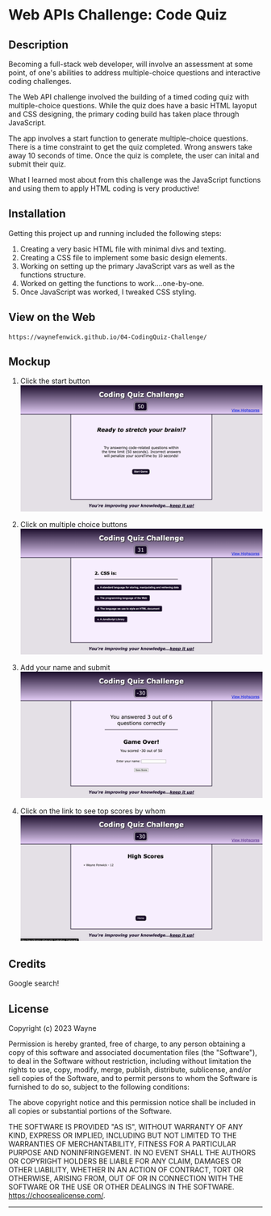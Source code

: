 # Web APIs Challenge: Code Quiz

## Description

Becoming a full-stack web developer, will involve an assessment at some point, of one's abilities to address multiple-choice questions and interactive coding challenges.

The Web API challenge involved the building of a timed coding quiz with multiple-choice questions. While the quiz does have a basic HTML layoput and CSS designing, the primary coding build has taken place through JavaScript.

The app involves a start function to generate multiple-choice questions. There is a time constraint to get the quiz completed. Wrong answers take away 10 seconds of time. Once the quiz is complete, the user can inital and submit their quiz.

What I learned most about from this challenge was the JavaScript functions and using them to apply HTML coding is very productive!


## Installation

Getting this project up and running included the following steps:
1. Creating a very basic HTML file with minimal divs and texting.
2. Creating a CSS file to implement some basic design elements.
3. Working on setting up the primary JavaScript vars as well as the functions structure.
4. Worked on getting the functions to work....one-by-one.
5. Once JavaScript was worked, I tweaked CSS styling.

## View on the Web
    https://waynefenwick.github.io/04-CodingQuiz-Challenge/

## Mockup

1. Click the start button
    ![Start.](./assets/start.png)

2. Click on multiple choice buttons
    ![Choose.](./assets/multiple-choice.png)
    
3. Add your name and submit
    ![Submit.](./assets/game-over.png)

4. Click on the link to see top scores by whom
    ![High Score.](./assets/high-scores.png)


## Credits

Google search!

## License

Copyright (c) 2023 Wayne

Permission is hereby granted, free of charge, to any person obtaining a copy of this software and associated documentation files (the "Software"), to deal in the Software without restriction, including without limitation the rights to use, copy, modify, merge, publish, distribute, sublicense, and/or sell copies of the Software, and to permit persons to whom the Software is furnished to do so, subject to the following conditions:

The above copyright notice and this permission notice shall be included in all copies or substantial portions of the Software.

THE SOFTWARE IS PROVIDED "AS IS", WITHOUT WARRANTY OF ANY KIND, EXPRESS OR IMPLIED, INCLUDING BUT NOT LIMITED TO THE WARRANTIES OF MERCHANTABILITY, FITNESS FOR A PARTICULAR PURPOSE AND NONINFRINGEMENT. IN NO EVENT SHALL THE AUTHORS OR COPYRIGHT HOLDERS BE LIABLE FOR ANY CLAIM, DAMAGES OR OTHER LIABILITY, WHETHER IN AN ACTION OF CONTRACT, TORT OR OTHERWISE, ARISING FROM, OUT OF OR IN CONNECTION WITH THE SOFTWARE OR THE USE OR OTHER DEALINGS IN THE SOFTWARE. https://choosealicense.com/.

---
